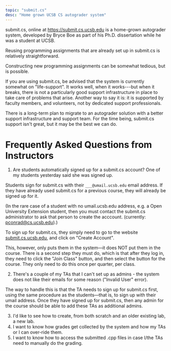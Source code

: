 ```yaml
---
topic: "submit.cs"
desc: "Home grown UCSB CS autograder system"
---
```


submit.cs, online at <https://submit.cs.ucsb.edu> is a home-grown autograder system, developed by Bryce Boe as
part of his Ph.D. dissertation while he was a student at UCSB.

Reusing programming assignments that are already set up in submit.cs is relatively straightforward.

Constructing new programming assignments can be somewhat tedious, but is possible.

If you are using submit.cs, be advised that the system is currently somewhat on "life-support".     It works well, when it works---but
when it breaks, there is not a particularly good support infrastructure in place to take care of problems that arise.   Another way to say it is: 
it is supported by faculty members, and volunteers, not by dedicated support professionals.

There is a long-term plan to migrate to an autograder solution with a better support infrastructure and support team.   For the time being,
submit.cs support isn't great, but it may be the best we can do.


# Frequently Asked Questions from Instructors

1. Are students automatically signed up for a submit.cs account? One of my students yesterday said she was signed up.

Students sign for submit.cs with their `___@umail.ucsb.edu` email address.    If they have already used submit.cs for a previous course, they will already be signed up for it.    

(In the rare case of a student with no umail.ucsb.edu address, e.g. a Open University Extension student, then you must contact the submit.cs administrator to ask that person to create the acccount.  (currently: pconrad@cs.ucsb.edu).)

To sign up for submit.cs, they simply need to go to the website [submit.cs.ucsb.edu](https://submit.cs.ucsb.edu), and click on "Create Account".     

This, however, only puts them in the system&mdash;it does NOT put them in the course.  There is a second step they must do, which is that after they log in, they need to click the "Join Class" button, and then select the button for the course.  They only need to do this once per quarter, per class.


2. There's a couple of my TAs that I can't set up as admins - the system does not like their emails for some reason ("Invalid User" error).

The way to handle this is that the TA needs to sign up for submit.cs first, using the same procedure as the students&mdash;that is, to sign up with their umail address.    Once they have signed up for submit.cs, then any admin for the course should be able to add these TAs as additional admins.


3. I'd like to see how to create, from both scratch and an older existing lab, a new lab.
4. I want to know how grades get collected by the system and how my TAs or I can over-ride them.
5. I want to know how to access the submitted .cpp files in case I/the TAs need to manually do the grading.
